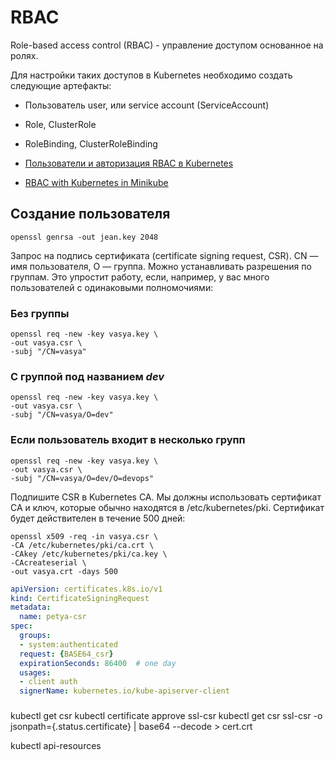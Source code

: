 # RBAC
Role-based access control (RBAC) - управление доступом основанное на ролях.

Для настройки таких доступов в Kubernetes необходимо создать следующие артефакты:
- Пользователь user, или service account (ServiceAccount)
- Role, ClusterRole
- RoleBinding, ClusterRoleBinding

- [Пользователи и авторизация RBAC в Kubernetes](https://habr.com/ru/company/flant/blog/470503/)
- [RBAC with Kubernetes in Minikube](https://medium.com/@HoussemDellai/rbac-with-kubernetes-in-minikube-4deed658ea7b)
## Создание пользователя

```shell
openssl genrsa -out jean.key 2048
```
Запрос на подпись сертификата (certificate signing request, CSR). CN — имя пользователя, O — группа. Можно устанавливать разрешения по группам. Это упростит работу, если, например, у вас много пользователей с одинаковыми полномочиями:
### Без группы
```shell
openssl req -new -key vasya.key \
-out vasya.csr \
-subj "/CN=vasya"
```
### С группой под названием *dev*
```shell
openssl req -new -key vasya.key \
-out vasya.csr \
-subj "/CN=vasya/O=dev"
```
### Если пользователь входит в несколько групп
```shell
openssl req -new -key vasya.key \
-out vasya.csr \
-subj "/CN=vasya/O=dev/O=devops"
```

Подпишите CSR в Kubernetes CA. Мы должны использовать сертификат CA и ключ, которые обычно находятся в /etc/kubernetes/pki. Сертификат будет действителен в течение 500 дней:
```shell
openssl x509 -req -in vasya.csr \
-CA /etc/kubernetes/pki/ca.crt \
-CAkey /etc/kubernetes/pki/ca.key \
-CAcreateserial \
-out vasya.crt -days 500
```

```yaml
apiVersion: certificates.k8s.io/v1
kind: CertificateSigningRequest
metadata:
  name: petya-csr
spec:
  groups:
  - system:authenticated
  request: {BASE64_csr}
  expirationSeconds: 86400  # one day
  usages:
  - client auth
  signerName: kubernetes.io/kube-apiserver-client
```

###
kubectl get csr
kubectl certificate approve ssl-csr
kubectl get csr ssl-csr -o jsonpath={.status.certificate} | base64 --decode > cert.crt

kubectl api-resources